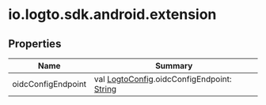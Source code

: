 # io.logto.sdk.android.extension

## Properties

| Name               | Summary                                                                                                                                                                     |
| ------------------ | --------------------------------------------------------------------------------------------------------------------------------------------------------------------------- |
| oidcConfigEndpoint | val [LogtoConfig](../io.logto.sdk.android.type/-logto-config/index.md).oidcConfigEndpoint: [String](https://kotlinlang.org/api/latest/jvm/stdlib/kotlin/-string/index.html) |

